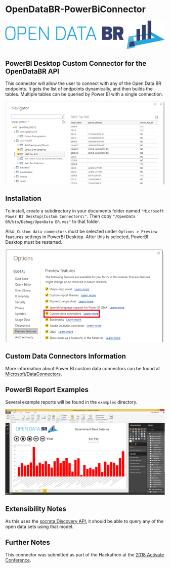 # OpenDataBR-PowerBiConnector
![Open Data BR](blobs\OpenData_BR_logo.png)
## PowerBI Desktop Custom Connector for the OpenDataBR API

This connector will allow the user to connect with any of the Open Data BR endpoints. It gets the list of endpoints dynamically, and then builds the tables. Multiple tables can be queried by Power BI with a single connection.

![Navigator](blobs/Navigator.png)

## Installation
To install, create a subdirectory in your documents folder named `"Microsoft Power BI Desktop\Custom Connectors\"`. Then copy `"/OpenData BR/bin/Debug/OpenData BR.mez"` to that folder.

Also, `Custom data connectors` must be selected under `Options > Preview features` settings in PowerBI Desktop. After this is selected, PowerBI Desktop must be restarted.

![Preview features](blobs/preview_features.png)

## Custom Data Connectors Information
More information about Power BI custom data connectors can be found at [Microsoft/DataConnectors](https://github.com/Microsoft/DataConnectors).

## PowerBI Report Examples
Several example reports will be found in the `examples` directory.

![GovernmentSalaries](blobs/GovernmentSalaries.png)

## Extensibility Notes
As this uses the [socrata Discovery API](https://socratadiscovery.docs.apiary.io), it should be able to query any of the open data sets using that model.

## Further Notes
This connector was submitted as part of the Hackathon at the [2018 Activate Conference](http://www.activateconf.com).
